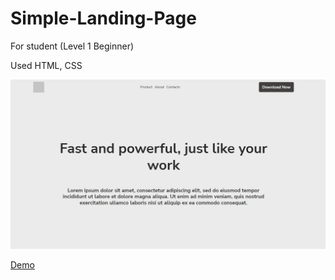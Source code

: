 # Simple-Landing-Page

For student (Level 1 Beginner)

Used HTML, CSS

<img src='preview.png'>

[Demo](link)